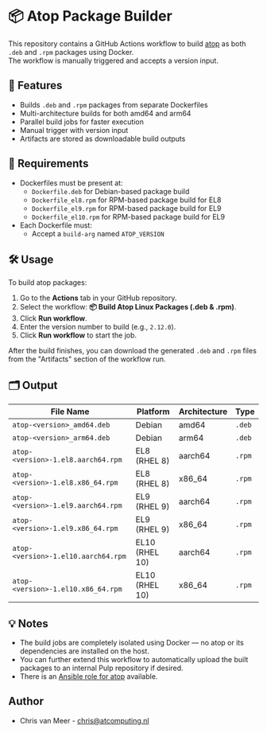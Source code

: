 # 📦 Atop Package Builder

This repository contains a GitHub Actions workflow to build [atop](https://www.atoptool.nl/) as both `.deb` and `.rpm` packages using Docker.  
The workflow is manually triggered and accepts a version input.

## 🚀 Features

- Builds `.deb` and `.rpm` packages from separate Dockerfiles
- Multi-architecture builds for both amd64 and arm64
- Parallel build jobs for faster execution
- Manual trigger with version input
- Artifacts are stored as downloadable build outputs

## 🧰 Requirements

- Dockerfiles must be present at:
  - `Dockerfile.deb` for Debian-based package build
  - `Dockerfile_el8.rpm` for RPM-based package build for EL8
  - `Dockerfile_el9.rpm` for RPM-based package build for EL9
  - `Dockerfile_el10.rpm` for RPM-based package build for EL9
- Each Dockerfile must:
  - Accept a `build-arg` named `ATOP_VERSION`

## 🛠️ Usage

To build atop packages:

1. Go to the **Actions** tab in your GitHub repository.
2. Select the workflow: **📦 Build Atop Linux Packages (.deb & .rpm)**.
3. Click **Run workflow**.
4. Enter the version number to build (e.g., `2.12.0`).
5. Click **Run workflow** to start the job.

After the build finishes, you can download the generated `.deb` and `.rpm` files from the "Artifacts" section of the workflow run.

## 🗂️ Output

| File Name                           | Platform       | Architecture | Type   |
| ----------------------------------- | -------------- | ------------ | ------ |
| `atop-<version>_amd64.deb`          | Debian         | amd64        | `.deb` |
| `atop-<version>_arm64.deb`          | Debian         | arm64        | `.deb` |
| `atop-<version>-1.el8.aarch64.rpm`  | EL8 (RHEL 8)   | aarch64      | `.rpm` |
| `atop-<version>-1.el8.x86_64.rpm`   | EL8 (RHEL 8)   | x86_64       | `.rpm` |
| `atop-<version>-1.el9.aarch64.rpm`  | EL9 (RHEL 9)   | aarch64      | `.rpm` |
| `atop-<version>-1.el9.x86_64.rpm`   | EL9 (RHEL 9)   | x86_64       | `.rpm` |
| `atop-<version>-1.el10.aarch64.rpm` | EL10 (RHEL 10) | aarch64      | `.rpm` |
| `atop-<version>-1.el10.x86_64.rpm`  | EL10 (RHEL 10) | x86_64       | `.rpm` |

## 💡 Notes

- The build jobs are completely isolated using Docker — no atop or its dependencies are installed on the host.
- You can further extend this workflow to automatically upload the built packages to an internal Pulp repository if desired.
- There is an [Ansible role for atop](https://github.com/chrisvanmeer/ansible-role-atop) available.

## Author

- Chris van Meer - <chris@atcomputing.nl>
